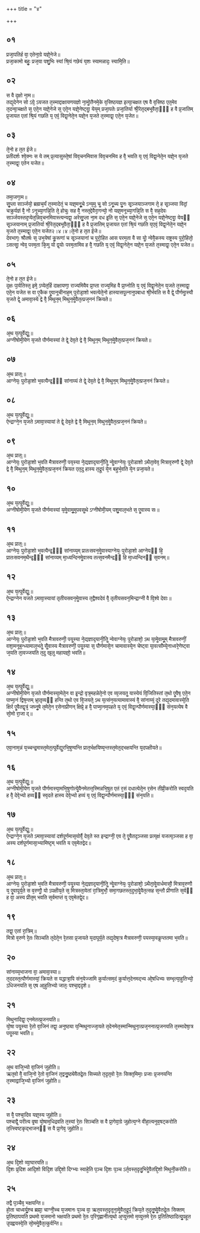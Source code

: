 +++
title = "४"

+++
## ०१
प्रजा᳘पतिर्ह वा᳘ एतेना᳘ग्रे यज्ञे᳘नेजे॥  
प्रजा᳘कामो बहुः᳘ प्रज᳘या पशु᳘भिः स्यां श्रि᳘यं गछेयं य᳘शः स्यामन्नादः᳘ स्यामि᳘ति॥  
## ०२
स वै द᳘क्षो ना᳘म॥  
तद्य᳘देनेन सो ऽग्रे᳘ ऽयजत त᳘स्माद्दाक्षायणयज्ञो ना᳘मोॗतैनमे᳘के व᳘सिष्ठयज्ञ इत्या᳘चक्षत एष वै व᳘सिष्ठ एत᳘मेव त᳘दन्वा᳘चक्षते स᳘ एते᳘न यज्ञे᳘नेजे स᳘ एते᳘न यज्ञे᳘नेष्ट्वाॗ येय᳘म् प्रजा᳘पतेः प्रजा᳘तिर्या श्री᳘रेत᳘द्बभूवैता᳘ᳫं᳘ ह वै प्र᳘जातिम् प्र᳘जायत एतां श्रि᳘यं गछति य᳘ एवं᳘ विद्वा᳘नेते᳘न यज्ञे᳘न य᳘जते त᳘स्माद्वा᳘ एते᳘न य᳘जेत॥  
## ०३
ते᳘नो ह त᳘त ईजे॥  
प्रतीदर्शः श्वे᳘क्नः स ये तम् प्र᳘त्यासुस्ते᳘षां विव᳘चनमिवास विव᳘चनमिव ह वै᳘ भवति य᳘ एवं᳘ विद्वा᳘नेते᳘न यज्ञे᳘न य᳘जते त᳘स्माद्वा᳘ एतेन यजेत॥  
## ०४
तमा᳘जगा᳘म॥  
सु᳘प्ला सार्ञ्जयो᳘ ब्रह्मच᳘र्यं त᳘स्मादेतं᳘ च यज्ञ᳘मनूॗचे ऽन्य᳘मु चॗ सो ऽनू᳘च्य पु᳘नः सृ᳘ञ्जयाञ्जगाम ते᳘ ह सृ᳘ञ्जया विदां᳘ चक्रुर्यज्ञं वै᳘ नो ऽनूच्या᳘गन्नि᳘ति ते᳘ होचुः सह वै᳘ नस्त᳘द्देवैरा᳘गन्यो᳘ नो यज्ञ᳘मनूच्या᳘गन्नि᳘ति स वै᳘ सह᳘देवः सार्ञ्जयस्तद᳘प्येत᳘न्निव᳘चनमिवास्त्यन्यद्वा᳘ अरेसु᳘प्ला ना᳘म दध इ᳘ति स᳘ एते᳘न यज्ञे᳘नेजे स᳘ एते᳘न यज्ञे᳘नेष्ट्वाॗ येयᳫं सृ᳘ञ्जयानाम् प्र᳘जातिर्या श्री᳘रेत᳘द्बभूवैता᳘ᳫं᳘ ह वै प्र᳘जातिम् प्र᳘जायत एतां श्रि᳘यं गछति य᳘एवं᳘ विद्वा᳘नेते᳘न यज्ञे᳘न य᳘जते त᳘स्माद्वा᳘ एते᳘न यजेत२।४।४।ते᳘नो ह त᳘त ईजे॥  
देवभागः᳘ श्रौतर्षः स᳘ उभ᳘येषां कु᳘रूणां च सृ᳘ञ्जयानां च पुरो᳘हित आस परम᳘ता वै सा योॗ न्वेवै᳘कस्य राष्ट्रस्य पुरो᳘हितो᳘ ऽसत्साॗ न्वेव᳘ परम᳘ता कि᳘मु यो द्व᳘योः परम᳘तामिव ह वै᳘ गछति य᳘ एवं᳘ विद्वा᳘नेते᳘न यज्ञे᳘न य᳘जते त᳘स्माद्वा᳘ एते᳘न यजेत॥  
## ०५
ते᳘नो ह त᳘त ईजे॥  
द᳘क्षः पा᳘र्वतिस्त᳘ इमे᳘ ऽप्येत᳘र्हि दाक्षायणा᳘ राज्यमिवैव प्रा᳘प्ता राज्य᳘मिह वै प्रा᳘प्नोति य᳘ एवं᳘ विद्वा᳘नेते᳘न य᳘जते त᳘स्माद्वा᳘ एते᳘न यजेत स वा ए᳘कैक एॗवानूचीनाह᳘म् पुरोडा᳘शो भवत्येते᳘नो हास्यासपॗत्नानुपबाधा श्री᳘र्भवति स वै द्वे᳘ पौर्णमाॗस्यौ य᳘जते द्वे᳘ अमावा᳘स्ये द्वे वै᳘ मिथुन᳘म् मिथुन᳘मेॗवैत᳘त्प्रज᳘ननं क्रियते॥  
## ०६
अ᳘थ य᳘त्पूर्वेद्युः᳟॥  
अग्नीषोमी᳘येण य᳘जते पौर्णमास्यां ते द्वे᳘ देव᳘ते द्वे वै᳘ मिथुन᳘म् मिथुन᳘मेॗवैत᳘त्प्रज᳘ननं क्रियते॥  
## ०७
अ᳘थ प्रातः᳟॥  
आग्नेयः᳘ पुरोडा᳘शो भ᳘वत्यैन्द्र᳘ᳫं᳘ सांनाय्यं ते द्वे᳘ देव᳘ते द्वे वै᳘ मिथुन᳘म् मिथुन᳘मेॗवैत᳘त्प्रज᳘ननं क्रियते॥  
## ०८
अ᳘थ य᳘त्पूर्वेद्युः᳟॥  
ऐन्द्राग्ने᳘न य᳘जते ऽमावा᳘स्यायां ते द्वे᳘ देव᳘ते द्वे वै᳘ मिथुन᳘म् मिथुन᳘मेॗवैत᳘त्प्रज᳘ननं क्रियते॥  
## ०९
अ᳘थ प्रातः᳟॥  
आग्नेयः᳘ पुरोडा᳘शो भ᳘वति मैत्रावरुणी᳘ पय᳘स्या ने᳘द्यज्ञाद᳘यानी᳘तिॗ न्वेॗवाग्नेयः᳘ पुरोडाशो ऽथैता᳘वेव᳘ मित्राव᳘रुणौ द्वे᳘ देव᳘ते द्वे वै᳘ मिथुन᳘म् मिथुन᳘मेॗवैत᳘त्प्रज᳘ननं क्रियत एत᳘दु हास्य त᳘द्रूपं ये᳘न बहुर्भ᳘वति ये᳘न प्रजा᳘यते॥  
## १०
अ᳘थ य᳘त्पूर्वेद्युः᳟॥  
अग्नीषोमी᳘येण य᳘जते पौर्णमास्यां य᳘मेॗवामु᳘मुपवसॗथे ऽग्नीषोमी᳘यम् पशु᳘माल᳘भते स᳘ एॗवास्य सः॥  
## ११
अ᳘थ प्रातः᳟॥  
आग्नेयः᳘ पुरोडा᳘शो भ᳘वत्यैन्द्र᳘ᳫं᳘ सांनाय्य᳘म् प्रातःसवन᳘मेॗवास्याग्नेयः᳘ पुरोडा᳘शो आग्नेयᳫं हि᳘ प्रातःसवनम᳘थैन्द्र᳘ᳫं᳘ सांनाय्यम् मा᳘ध्यन्दिनमेॗवास्य तत्स᳘वनमैन्द्रᳫं हि मा᳘ध्यन्दिनᳫं स᳘वनम्॥  
## १२
अ᳘थ य᳘त्पूर्वेद्युः᳟॥  
ऐन्द्राग्नेन यजते ऽमावा᳘स्यायां तृतीयसवन᳘मेॗवास्य त᳘द्वैश्वदेवं वै᳘ तृतीयसवन᳘मिन्द्राग्नी वै वि᳘श्वे देवाः॥  
## १३
अ᳘थ प्रातः᳟॥  
आग्नेयः᳘ पुरोडा᳘शो भ᳘वति मैत्रावरुणी᳘ पयॗस्या ने᳘द्यज्ञाद᳘यानी᳘तिॗ न्वेवाग्नेयः᳘ पुरोडाशो᳘ ऽथ या᳘मेॗवामू᳘म् मैत्रावरुणीं᳘ वशा᳘मनूब᳘न्ध्यामाल᳘भतेॗ सैॗवास्य मैत्रावरुणी᳘ पयॗस्या स᳘ पौर्णमासे᳘न चामावास्ये᳘न चेष्ट्वा या᳘वत्सौम्ये᳘नाध्वरे᳘णेष्ट्वा ज᳘यति ता᳘वज्जयति त᳘दु ख᳘लु महायज्ञो᳘ भवति॥  
## १४
अ᳘थ य᳘त्पूर्वेद्युः᳟॥  
अग्नीषोमी᳘येण य᳘जते पौर्णमास्या᳘मेते᳘न वा इ᳘न्द्रो वृत्र᳘महन्नेते᳘नो एव व्य᳘जयतॗ यास्येयं वि᳘जितिस्तां त᳘थो एॗवैष᳘ एते᳘न पाप्मा᳘नं द्विष᳘न्तम् भ्रा᳘तृव्यᳫं हन्ति त᳘थो एव वि᳘जयते᳘ ऽथ य᳘त्संन᳘यत्यामावास्यं वै᳘ सांनाय्यं᳘ दूरे तद्य᳘दमावास्ये᳘ति क्षिर्र एॗवैतद्वृत्रं᳘ जघ्नु᳘षे त᳘मेते᳘न र᳘सेनाप्रीणन् क्षिप्रे᳘ ह वै᳘ पाप्मा᳘नम᳘पहते य᳘ एवं᳘ विद्वा᳘न्पौर्णमास्या᳘ᳫं᳘ संन᳘यत्येष वै सो᳘मो रा᳘जा द्॥  
## १५
एवा᳘नाम᳘न्नं य᳘च्चन्द्र᳘मास्त᳘मेत᳘त्पूर्वेद्यु᳘रभि᳘षुण्वन्ति प्रात᳘र्भक्षयिष्य᳘न्तस्त᳘मेत᳘द्भक्षयन्ति य᳘दपक्षीयते॥  
## १६
अ᳘थ य᳘त्पूर्वेद्युः᳟॥  
अग्नीषोमी᳘येण य᳘जते पौर्णमास्या᳘मभि᳘षुणोत्येॗवैनमेतत्त᳘स्मिन्नभि᳘षुत एतं र᳘सं दधात्येते᳘न र᳘सेन तीव्री᳘करोति स्वद᳘यति ह वै᳘ देवे᳘भ्यो हव्यᳫं स्व᳘दते हास्य देवे᳘भ्यो हव्यं य᳘ एवं᳘ विद्वा᳘न्पौर्णमास्या᳘ᳫं᳘ संन᳘यति॥  
## १७
अ᳘थ य᳘त्पूर्वेद्युः᳟॥  
ऐन्द्राग्ने᳘न य᳘जते ऽमावा᳘स्यायां दर्शपूर्णमास᳘योर्वै᳘ देव᳘ते स्त इन्द्राग्नी᳘ एव ते᳘ एॗवैतद᳘ञ्जसा प्रत्य᳘क्षं यजत्य᳘ञ्जसा ह वा᳘ अस्य दर्शपूर्णमासा᳘भ्यामिष्ट᳘म् भवति य एव᳘मेतद्वेद॥  
## १८
अ᳘थ प्रातः᳟॥  
आग्नेयः᳘ पुरोडा᳘शो भ᳘वति मैत्रावरुणी᳘ पयॗस्या ने᳘द्यज्ञाद᳘यानी᳘तिॗ न्वेॗवाग्नेयः᳘ पुरोडाशो᳘ ऽथैता᳘वेॗवार्धमासौ᳘ मित्राव᳘रुणौ य᳘ एॗवापूर्य᳘ते स व᳘रुणौॗ यो ऽपक्षीय᳘ते स᳘ मित्रस्ता᳘वेतां रा᳘त्रिमुभौ᳘ समा᳘गछतस्त᳘दुभा᳘वेॗवैत᳘त्सह स᳘न्तौ प्रीणाति स᳘र्वᳫं ह वा᳘ अस्य प्रीत᳘म् भवति स᳘र्वमाप्तं य᳘ एव᳘मेतद्वे᳘द॥  
## १९
तद्वा᳘ एतां रा᳘त्रिम्॥  
मित्रो व᳘रुणे रे᳘तः सिञ्चति त᳘देते᳘न रे᳘तसा प्र᳘जायते य᳘दापूर्य᳘ते तद्य᳘देषा᳘त्र मैत्रावरुणी᳘ पयस्या᳘वकॢप्ततमा भ᳘वति॥  
## २०
सांनाय्य᳘भाजना वा᳘ अमावा᳘स्या॥  
त᳘ददस्त᳘त्पौर्णमास्यां᳘ क्रियते स यद्धात्रा᳘पि संन᳘येज्जामि कुर्यात्सम᳘दं कुर्यात्त᳘देनमद्भ्य ओ᳘षधिभ्यः सम्भृत्या᳘हुतिभ्यो᳘ ऽधिजनयति स᳘ एष आ᳘हुतिभ्यो जातः᳘ पश्चा᳘द्ददृशे॥  
## २१
मिथुनादिद्वा᳘ एनमेतत्प्र᳘जनयति॥  
यो᳘षा पयॗस्या रे᳘तो वा᳘जिनं तद्वा᳘ अनुष्ठ्या य᳘न्मिथुनाज्जा᳘यते त᳘देनमेत᳘स्मान्मिथुना᳘त्प्रज᳘ननात्प्र᳘जनयति त᳘स्मादेषा᳘त्र पयॗस्या भवति॥  
## २२
अ᳘थ वाजि᳘भ्यो वा᳘जिनं जुहोति॥  
ऋत᳘वो वै᳘ वाजि᳘नो रे᳘तो वा᳘जिनं त᳘द्वनुॗष्ठ्येवैतद्रे᳘तः सिच्यते त᳘दृत᳘वो रे᳘तः सिक्त᳘मिमाः᳘ प्रजाः प्र᳘जनयन्ति त᳘स्माद्वाजि᳘भ्यो वा᳘जिनं जुहोति॥  
## २३
स वै᳘ पश्चा᳘दिव यज्ञ᳘स्य जुहोति॥  
पश्चाद्वै᳘ परीत्य वृ᳘षा यो᳘षाम᳘धिद्रवति त᳘स्यां रे᳘तः सिञ्चति स वै प्रा᳘गेवा᳘ग्रे जुहोत्य᳘ग्ने वीहा᳘त्यनुव᳘षट्करोति त᳘त्स्विष्टकृद्भाजनᳫं स वै प्रा᳘गेव᳘ जुहोति॥  
## २४
अ᳘थ दि᳘शो व्या᳘घारयति॥  
दि᳘शः प्र᳘दिश आदि᳘शो विदि᳘श उद्दि᳘शो दिग्भ्यः स्वाहे᳘ति प᳘ञ्च दि᳘शः प᳘ञ्च ऽर्त᳘वस्त᳘दृतु᳘भिरेॗवैतद्दि᳘शो मिथुनी᳘करोति॥  
## २५
तद्वै प᳘ञ्चैव᳘ भक्षयन्ति॥  
हो᳘ता चाध्वर्यु᳘श्च ब्रह्मा᳘ चाग्नी᳘च्च य᳘जमानः प᳘ञ्च वा᳘ ऋत᳘वस्त᳘दृतूना᳘मेॗवैत᳘द्रूपं᳘ क्रिय᳘ते त᳘दृतु᳘ष्वेॗवैतद्रे᳘तः सिक्तम् प्र᳘तिष्ठापयति प्रथमो य᳘जमानो भक्षयति प्रथमो रे᳘तः प᳘रिगृह्णानीत्य᳘थो अ᳘प्युत्तमो म᳘य्युत्तमे रे᳘तः प्र᳘तितिष्ठादित्यु᳘पहूत उ᳘पह्वयस्वे᳘ति सो᳘ममेॗवैत᳘त्कुर्वन्ति॥  